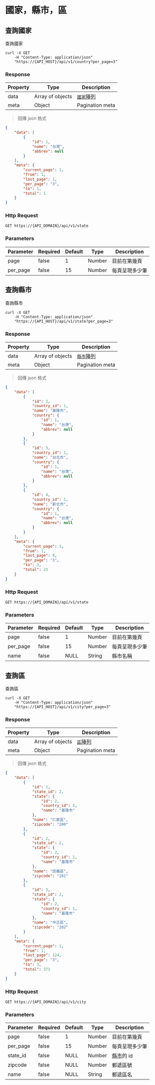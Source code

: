 # 國家，縣市，區

## 查詢國家

查詢國家

```shell
curl -X GET
    -H "Content-Type: application/json"
    "https://{API_HOST}/api/v1/country?per_page=3"
```

### Response

Property | Type | Description
-------- | ---- | -----------
data | Array of objects | <a href="#country">`國家`陣列</a>
meta | Object | Pagination meta

> 回傳 json 格式

```json
{
    "data": [
        {
            "id": 1,
            "name": "台灣",
            "abbrev": null
        }
    ],
    "meta": {
        "current_page": 1,
        "from": 1,
        "last_page": 1,
        "per_page": "3",
        "to": 1,
        "total": 1
    }
}
```

### Http Request
`GET https://{API_DOMAIN}/api/v1/state`

### Parameters

Parameter | Required | Default | Type | Description
--------- | -------- | ------- | ---- | -----------
page | false | 1 | Number | 目前在第幾頁
per_page | false | 15 | Number | 每頁呈現多少筆

## 查詢縣市

查詢縣市

```shell
curl -X GET
    -H "Content-Type: application/json"
    "https://{API_HOST}/api/v1/state?per_page=3"
```

### Response

Property | Type | Description
-------- | ---- | -----------
data | Array of objects | <a href="#state">`縣市`陣列</a>
meta | Object | Pagination meta

> 回傳 json 格式

```json
{
    "data": [
        {
            "id": 2,
            "country_id": 1,
            "name": "基隆市",
            "country": {
                "id": 1,
                "name": "台灣",
                "abbrev": null
            }
        },
        {
            "id": 3,
            "country_id": 1,
            "name": "台北市",
            "country": {
                "id": 1,
                "name": "台灣",
                "abbrev": null
            }
        },
        {
            "id": 4,
            "country_id": 1,
            "name": "新北市",
            "country": {
                "id": 1,
                "name": "台灣",
                "abbrev": null
            }
        }
    ],
    "meta": {
        "current_page": 1,
        "from": 1,
        "last_page": 8,
        "per_page": "3",
        "to": 3,
        "total": 23
    }
}
```

### Http Request
`GET https://{API_DOMAIN}/api/v1/state`

### Parameters

Parameter | Required | Default | Type | Description
--------- | -------- | ------- | ---- | -----------
page | false | 1 | Number | 目前在第幾頁
per_page | false | 15 | Number | 每頁呈現多少筆
name | false | NULL | String | 縣市名稱

## 查詢區

查詢區

```shell
curl -X GET
    -H "Content-Type: application/json"
    "https://{API_HOST}/api/v1/city?per_page=3"
```

### Response

Property | Type | Description
-------- | ---- | -----------
data | Array of objects | <a href="#city">`區`陣列</a>
meta | Object | Pagination meta

> 回傳 json 格式

```json
{
    "data": [
        {
            "id": 1,
            "state_id": 2,
            "state": {
                "id": 2,
                "country_id": 1,
                "name": "基隆市"
            },
            "name": "仁愛區",
            "zipcode": "200"
        },
        {
            "id": 2,
            "state_id": 2,
            "state": {
                "id": 2,
                "country_id": 1,
                "name": "基隆市"
            },
            "name": "信義區",
            "zipcode": "201"
        },
        {
            "id": 3,
            "state_id": 2,
            "state": {
                "id": 2,
                "country_id": 1,
                "name": "基隆市"
            },
            "name": "中正區",
            "zipcode": "202"
        }
    ],
    "meta": {
        "current_page": 1,
        "from": 1,
        "last_page": 124,
        "per_page": "3",
        "to": 3,
        "total": 371
    }
}
```

### Http Request
`GET https://{API_DOMAIN}/api/v1/city`

### Parameters

Parameter | Required | Default | Type | Description
--------- | -------- | ------- | ---- | -----------
page | false | 1 | Number | 目前在第幾頁
per_page | false | 15 | Number | 每頁呈現多少筆
state_id | false | NULL | Number | <a href="#state">縣市</a>的 id
zipcode | false | NULL | Number | 郵遞區號
name | false | NULL | String | 郵遞區名
